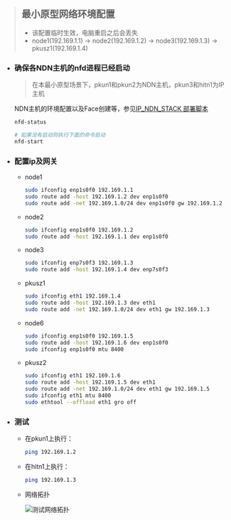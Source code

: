 > ## 最小原型网络环境配置
> - 该配置临时生效，电脑重启之后会丢失
> - node1(192.169.1.1) -> node2(192.169.1.2) -> node3(192.169.1.3) -> pkusz1(192.169.1.4)

- ### 确保各NDN主机的nfd进程已经启动
  > 在本最小原型场景下，pkun1和pkun2为NDN主机，pkun3和hitn1为IP主机

  NDN主机的环境配置以及Face创建等，参见[IP_NDN_STACK 部署脚本](https://github.com/SunnyQjm/ip-ndn-stack_cpp/tree/master/deployment)

  ```bash
  nfd-status
  
  # 如果没有启动则执行下面的命令启动
  nfd-start
  ```
- ### 配置ip及网关
  - node1
    ```bash
    sudo ifconfig enp1s0f0 192.169.1.1
    sudo route add -host 192.169.1.2 dev enp1s0f0
    sudo route add -net 192.169.1.0/24 dev enp1s0f0 gw 192.169.1.2
    ```
  - node2
    ```bash
    sudo ifconfig enp1s0f0 192.169.1.2
    sudo route add -host 192.169.1.1 dev enp1s0f0
    ```
  - node3
    ```bash
    sudo ifconfig enp7s0f3 192.169.1.3
    sudo route add -host 192.169.1.4 dev enp7s0f3
    ```
  - pkusz1
    ```bash
    sudo ifconfig eth1 192.169.1.4
    sudo route add -host 192.169.1.3 dev eth1
    sudo route add -net 192.169.1.0/24 dev eth1 gw 192.169.1.3
  - node6
    ```bash
    sudo ifconfig enp1s0f0 192.169.1.5
    sudo route add -host 192.169.1.6 dev enp1s0f0
    sudo ifconfig enp1s0f0 mtu 8400
  - pkusz2
    ```bash
    sudo ifconfig eth1 192.169.1.6
    sudo route add -host 192.169.1.5 dev eth1
    sudo route add -net 192.169.1.0/24 dev eth1 gw 192.169.1.5
    sudo ifconfig eth1 mtu 8400
    sudo ethtool --offload eth1 gro off

    ```
  
- ### 测试
    - 在pkun1上执行：
        ```bash
        ping 192.169.1.2
        ```
    - 在hitn1上执行：
        ```bash
        ping 192.169.1.3
        ```

    - 网络拓扑
    
        ![测试网络拓扑](https://raw.githubusercontent.com/SunnyQjm/ip-ndn-stack_cpp/master/documents/pic1.png)
 
